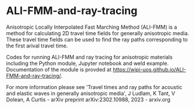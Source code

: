 # ALI-FMM-and-ray-tracing
Anisotropic Locally Interpolated Fast Marching Method (ALI-FMM) is a method for calculating 2D travel time fields for generally anisotropic media. These travel time fields can be used to find the ray paths corresponding to the first arival travel time.

Codes for running ALI-FMM and ray tracing for anisotropic materials including the Python module, Jupyter notebook and weld example. Documentation of the module is provded at https://wipi-uos.github.io/ALI-FMM-and-ray-tracing/.

For more information please see
'Travel times and ray paths for acoustic and elastic waves in generally anisotropic media', J Ludlam, K Tant, V Dolean, A Curtis - arXiv preprint arXiv:2302.10988, 2023 - arxiv.org
